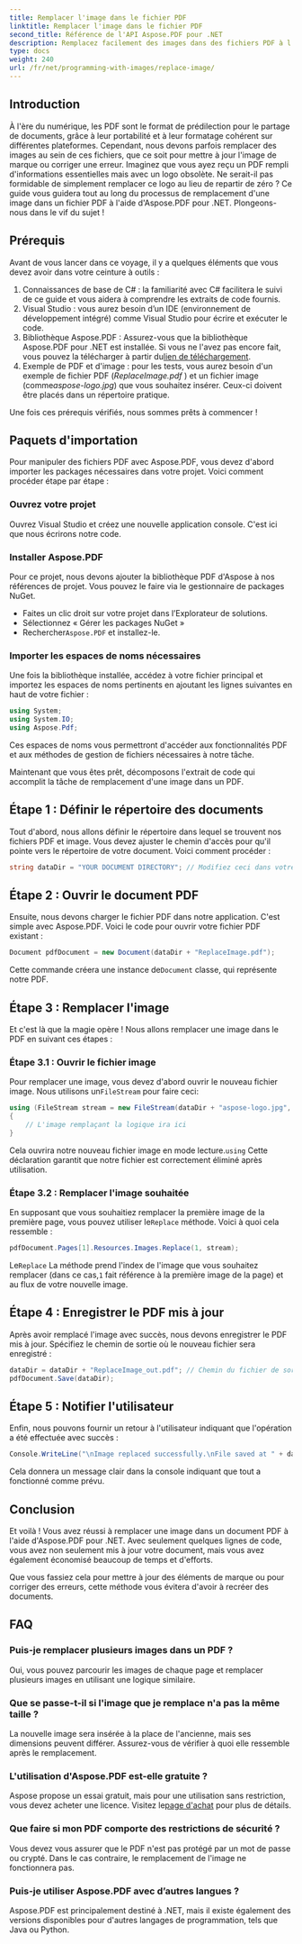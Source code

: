 ```yaml
---
title: Remplacer l'image dans le fichier PDF
linktitle: Remplacer l'image dans le fichier PDF
second_title: Référence de l'API Aspose.PDF pour .NET
description: Remplacez facilement des images dans des fichiers PDF à l'aide d'Aspose.PDF pour .NET. Suivez ce guide pour obtenir des instructions étape par étape et améliorer vos compétences en gestion PDF.
type: docs
weight: 240
url: /fr/net/programming-with-images/replace-image/
---
```

## Introduction

À l'ère du numérique, les PDF sont le format de prédilection pour le partage de documents, grâce à leur portabilité et à leur formatage cohérent sur différentes plateformes. Cependant, nous devons parfois remplacer des images au sein de ces fichiers, que ce soit pour mettre à jour l'image de marque ou corriger une erreur. Imaginez que vous ayez reçu un PDF rempli d'informations essentielles mais avec un logo obsolète. Ne serait-il pas formidable de simplement remplacer ce logo au lieu de repartir de zéro ? Ce guide vous guidera tout au long du processus de remplacement d'une image dans un fichier PDF à l'aide d'Aspose.PDF pour .NET. Plongeons-nous dans le vif du sujet !

## Prérequis

Avant de vous lancer dans ce voyage, il y a quelques éléments que vous devez avoir dans votre ceinture à outils :

1. Connaissances de base de C# : la familiarité avec C# facilitera le suivi de ce guide et vous aidera à comprendre les extraits de code fournis.
2. Visual Studio : vous aurez besoin d’un IDE (environnement de développement intégré) comme Visual Studio pour écrire et exécuter le code.
3.  Bibliothèque Aspose.PDF : Assurez-vous que la bibliothèque Aspose.PDF pour .NET est installée. Si vous ne l'avez pas encore fait, vous pouvez la télécharger à partir du[lien de téléchargement](https://releases.aspose.com/pdf/net/).
4. Exemple de PDF et d'image : pour les tests, vous aurez besoin d'un exemple de fichier PDF (*ReplaceImage.pdf* ) et un fichier image (comme*aspose-logo.jpg*) que vous souhaitez insérer. Ceux-ci doivent être placés dans un répertoire pratique.

Une fois ces prérequis vérifiés, nous sommes prêts à commencer ! 

## Paquets d'importation

Pour manipuler des fichiers PDF avec Aspose.PDF, vous devez d'abord importer les packages nécessaires dans votre projet. Voici comment procéder étape par étape :

### Ouvrez votre projet

Ouvrez Visual Studio et créez une nouvelle application console. C'est ici que nous écrirons notre code.

### Installer Aspose.PDF

Pour ce projet, nous devons ajouter la bibliothèque PDF d'Aspose à nos références de projet. Vous pouvez le faire via le gestionnaire de packages NuGet. 

- Faites un clic droit sur votre projet dans l’Explorateur de solutions.
- Sélectionnez « Gérer les packages NuGet »
-  Rechercher`Aspose.PDF` et installez-le.

### Importer les espaces de noms nécessaires 

Une fois la bibliothèque installée, accédez à votre fichier principal et importez les espaces de noms pertinents en ajoutant les lignes suivantes en haut de votre fichier :

```csharp
using System;
using System.IO;
using Aspose.Pdf;
```

Ces espaces de noms vous permettront d'accéder aux fonctionnalités PDF et aux méthodes de gestion de fichiers nécessaires à notre tâche.

Maintenant que vous êtes prêt, décomposons l'extrait de code qui accomplit la tâche de remplacement d'une image dans un PDF. 

## Étape 1 : Définir le répertoire des documents

Tout d'abord, nous allons définir le répertoire dans lequel se trouvent nos fichiers PDF et image. Vous devez ajuster le chemin d'accès pour qu'il pointe vers le répertoire de votre document. Voici comment procéder :

```csharp
string dataDir = "YOUR DOCUMENT DIRECTORY"; // Modifiez ceci dans votre répertoire
```

## Étape 2 : Ouvrir le document PDF

Ensuite, nous devons charger le fichier PDF dans notre application. C'est simple avec Aspose.PDF. Voici le code pour ouvrir votre fichier PDF existant :

```csharp
Document pdfDocument = new Document(dataDir + "ReplaceImage.pdf");
```

 Cette commande créera une instance de`Document` classe, qui représente notre PDF.

## Étape 3 : Remplacer l'image

Et c'est là que la magie opère ! Nous allons remplacer une image dans le PDF en suivant ces étapes :

### Étape 3.1 : Ouvrir le fichier image

 Pour remplacer une image, vous devez d'abord ouvrir le nouveau fichier image. Nous utilisons un`FileStream` pour faire ceci:

```csharp
using (FileStream stream = new FileStream(dataDir + "aspose-logo.jpg", FileMode.Open))
{
    // L'image remplaçant la logique ira ici
}
```

 Cela ouvrira notre nouveau fichier image en mode lecture.`using` Cette déclaration garantit que notre fichier est correctement éliminé après utilisation.

### Étape 3.2 : Remplacer l'image souhaitée

 En supposant que vous souhaitiez remplacer la première image de la première page, vous pouvez utiliser le`Replace` méthode. Voici à quoi cela ressemble :

```csharp
pdfDocument.Pages[1].Resources.Images.Replace(1, stream);
```

 Le`Replace` La méthode prend l'index de l'image que vous souhaitez remplacer (dans ce cas,`1` fait référence à la première image de la page) et au flux de votre nouvelle image.

## Étape 4 : Enregistrer le PDF mis à jour

Après avoir remplacé l'image avec succès, nous devons enregistrer le PDF mis à jour. Spécifiez le chemin de sortie où le nouveau fichier sera enregistré :

```csharp
dataDir = dataDir + "ReplaceImage_out.pdf"; // Chemin du fichier de sortie
pdfDocument.Save(dataDir);
```

## Étape 5 : Notifier l'utilisateur

Enfin, nous pouvons fournir un retour à l'utilisateur indiquant que l'opération a été effectuée avec succès :

```csharp
Console.WriteLine("\nImage replaced successfully.\nFile saved at " + dataDir);
```

Cela donnera un message clair dans la console indiquant que tout a fonctionné comme prévu.

## Conclusion

Et voilà ! Vous avez réussi à remplacer une image dans un document PDF à l'aide d'Aspose.PDF pour .NET. Avec seulement quelques lignes de code, vous avez non seulement mis à jour votre document, mais vous avez également économisé beaucoup de temps et d'efforts. 

Que vous fassiez cela pour mettre à jour des éléments de marque ou pour corriger des erreurs, cette méthode vous évitera d'avoir à recréer des documents.

## FAQ

### Puis-je remplacer plusieurs images dans un PDF ?
Oui, vous pouvez parcourir les images de chaque page et remplacer plusieurs images en utilisant une logique similaire.

### Que se passe-t-il si l'image que je remplace n'a pas la même taille ?
La nouvelle image sera insérée à la place de l'ancienne, mais ses dimensions peuvent différer. Assurez-vous de vérifier à quoi elle ressemble après le remplacement.

### L'utilisation d'Aspose.PDF est-elle gratuite ?
 Aspose propose un essai gratuit, mais pour une utilisation sans restriction, vous devez acheter une licence. Visitez le[page d'achat](https://purchase.aspose.com/buy) pour plus de détails.

### Que faire si mon PDF comporte des restrictions de sécurité ?
Vous devez vous assurer que le PDF n'est pas protégé par un mot de passe ou crypté. Dans le cas contraire, le remplacement de l'image ne fonctionnera pas.

### Puis-je utiliser Aspose.PDF avec d’autres langues ?
Aspose.PDF est principalement destiné à .NET, mais il existe également des versions disponibles pour d'autres langages de programmation, tels que Java ou Python.